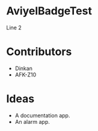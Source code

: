 # AviyelBadgeTest

Line 2

# Contributors
- Dinkan
- AFK-Z10

# Ideas
- A documentation app.
- An alarm app.
